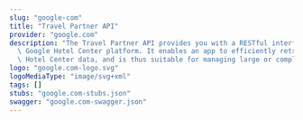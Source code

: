 ```yaml
---
slug: "google-com"
title: "Travel Partner API"
provider: "google.com"
description: "The Travel Partner API provides you with a RESTful interface to the\
  \ Google Hotel Center platform. It enables an app to efficiently retrieve and change\
  \ Hotel Center data, and is thus suitable for managing large or complex accounts."
logo: "google.com-logo.svg"
logoMediaType: "image/svg+xml"
tags: []
stubs: "google.com-stubs.json"
swagger: "google.com-swagger.json"
---
```

